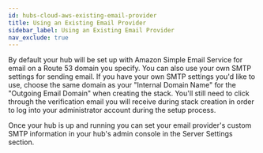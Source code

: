 ```yaml
---
id: hubs-cloud-aws-existing-email-provider
title: Using an Existing Email Provider
sidebar_label: Using an Existing Email Provider
nav_exclude: true
---
```


By default your hub will be set up with Amazon Simple Email Service for email on a Route 53 domain you specify. You can also use your own SMTP settings for sending email. If you have your own SMTP settings you'd like to use, choose the same domain as your "Internal Domain Name" for the "Outgoing Email Domain" when creating the stack. You'll still need to click through the verification email you will receive during stack creation in order to log into your administrator account during the setup process.

Once your hub is up and running you can set your email provider's custom SMTP information in your hub's admin console in the Server Settings section.
